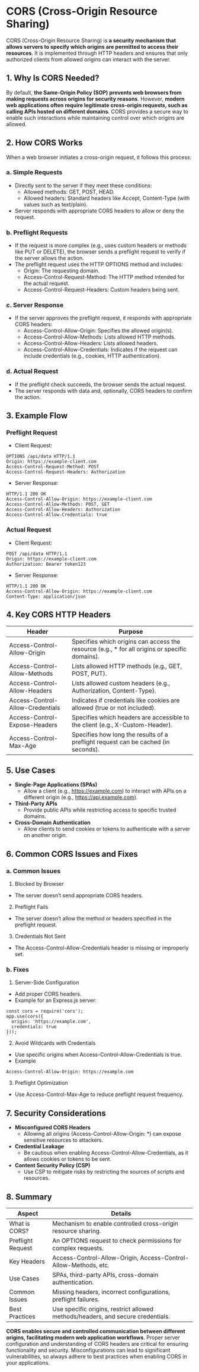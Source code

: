 <br>

# CORS (Cross-Origin Resource Sharing)
CORS (Cross-Origin Resource Sharing) is **a security mechanism that allows servers to specify which origins are permitted to access their resources**. It is implemented through HTTP headers and ensures that only authorized clients from allowed origins can interact with the server.

## 1. Why Is CORS Needed?
By default, **the Same-Origin Policy (SOP) prevents web browsers from making requests across origins for security reasons**. However, **modern web applications often require legitimate cross-origin requests, such as calling APIs hosted on different domains**. CORS provides a secure way to enable such interactions while maintaining control over which origins are allowed.

## 2. How CORS Works
When a web browser initiates a cross-origin request, it follows this process:

### a. Simple Requests
  - Directly sent to the server if they meet these conditions:
    - Allowed methods: GET, POST, HEAD.
    - Allowed headers: Standard headers like Accept, Content-Type (with values such as text/plain).
  - Server responds with appropriate CORS headers to allow or deny the request.

### b. Preflight Requests
  - If the request is more complex (e.g., uses custom headers or methods like PUT or DELETE), the browser sends a preflight request to verify if the server allows the action.
  - The preflight request uses the HTTP OPTIONS method and includes:
    - Origin: The requesting domain.
    - Access-Control-Request-Method: The HTTP method intended for the actual request.
    - Access-Control-Request-Headers: Custom headers being sent.

### c. Server Response
  - If the server approves the preflight request, it responds with appropriate CORS headers:
    - Access-Control-Allow-Origin: Specifies the allowed origin(s).
    - Access-Control-Allow-Methods: Lists allowed HTTP methods.
    - Access-Control-Allow-Headers: Lists allowed headers.
    - Access-Control-Allow-Credentials: Indicates if the request can include credentials (e.g., cookies, HTTP authentication).

### d. Actual Request
  - If the preflight check succeeds, the browser sends the actual request.
  - The server responds with data and, optionally, CORS headers to confirm the action.

## 3. Example Flow

### Preflight Request
  - Client Request:  

```
OPTIONS /api/data HTTP/1.1
Origin: https://example-client.com
Access-Control-Request-Method: POST
Access-Control-Request-Headers: Authorization
```

  - Server Response:  

```
HTTP/1.1 200 OK
Access-Control-Allow-Origin: https://example-client.com
Access-Control-Allow-Methods: POST, GET
Access-Control-Allow-Headers: Authorization
Access-Control-Allow-Credentials: true
```

### Actual Request
  - Client Request:  

```
POST /api/data HTTP/1.1
Origin: https://example-client.com
Authorization: Bearer token123
```

  - Server Response:  

```
HTTP/1.1 200 OK
Access-Control-Allow-Origin: https://example-client.com
Content-Type: application/json
```

## 4. Key CORS HTTP Headers

| Header | Purpose |
| ------ | ------- |
| Access-Control-Allow-Origin | Specifies which origins can access the resource (e.g., * for all origins or specific domains). |
| Access-Control-Allow-Methods | Lists allowed HTTP methods (e.g., GET, POST, PUT). |
| Access-Control-Allow-Headers | Lists allowed custom headers (e.g., Authorization, Content-Type). |
| Access-Control-Allow-Credentials | Indicates if credentials like cookies are allowed (true or not included). |
| Access-Control-Expose-Headers | Specifies which headers are accessible to the client (e.g., X-Custom-Header). |
| Access-Control-Max-Age | Specifies how long the results of a preflight request can be cached (in seconds). |

## 5. Use Cases
  - **Single-Page Applications (SPAs)**
    - Allow a client (e.g., https://example.com) to interact with APIs on a different origin (e.g., https://api.example.com).
  - **Third-Party APIs**
    - Provide public APIs while restricting access to specific trusted domains.
  - **Cross-Domain Authentication**
    - Allow clients to send cookies or tokens to authenticate with a server on another origin.

## 6. Common CORS Issues and Fixes

### a. Common Issues
1. Blocked by Browser
  - The server doesn’t send appropriate CORS headers.
2. Preflight Fails
  - The server doesn’t allow the method or headers specified in the preflight request.
3. Credentials Not Sent
  - The Access-Control-Allow-Credentials header is missing or improperly set.

### b. Fixes
1. Server-Side Configuration
  - Add proper CORS headers.
  - Example for an Express.js server:  

```
const cors = require('cors');
app.use(cors({
  origin: 'https://example.com',
  credentials: true
}));
```

2. Avoid Wildcards with Credentials
  - Use specific origins when Access-Control-Allow-Credentials is true.
  - Example  

```
Access-Control-Allow-Origin: https://example.com
```

3. Preflight Optimization
  - Use Access-Control-Max-Age to reduce preflight request frequency.

## 7. Security Considerations
  - **Misconfigured CORS Headers**
    - Allowing all origins (Access-Control-Allow-Origin: *) can expose sensitive resources to attackers.
  - **Credential Leakage**
    - Be cautious when enabling Access-Control-Allow-Credentials, as it allows cookies or tokens to be sent.
  - **Content Security Policy (CSP)**
    - Use CSP to mitigate risks by restricting the sources of scripts and resources.

## 8. Summary

| Aspect | Details |
| ------ | ------- |
| What is CORS? | Mechanism to enable controlled cross-origin resource sharing. |
| Preflight Request | An OPTIONS request to check permissions for complex requests. |
| Key Headers | Access-Control-Allow-Origin, Access-Control-Allow-Methods, etc. |
| Use Cases | SPAs, third-party APIs, cross-domain authentication. |
| Common Issues | Missing headers, incorrect configurations, preflight failures. |
| Best Practices | Use specific origins, restrict allowed methods/headers, and secure credentials. |

**CORS enables secure and controlled communication between different origins, facilitating modern web application workflows**. Proper server configuration and understanding of CORS headers are critical for ensuring functionality and security. Misconfigurations can lead to significant vulnerabilities, so always adhere to best practices when enabling CORS in your applications.  
<br>